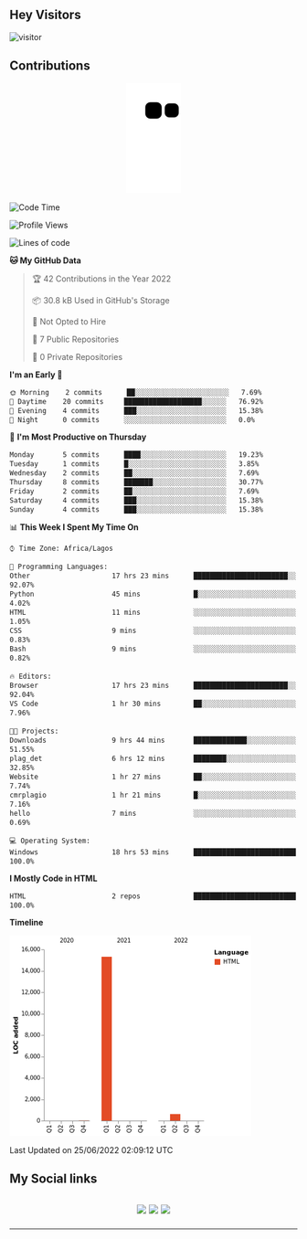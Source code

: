 ## Hey Visitors
![visitor](https://profile-counter.glitch.me/akum2/count.svg)

## Contributions
<p align="center">
  <img src="https://raw.githubusercontent.com/akum2/akum2/output/github-contribution-grid-snake.svg" />
</p>

<!--START_SECTION:waka-->
![Code Time](http://img.shields.io/badge/Code%20Time-30%20hrs%2014%20mins-blue)

![Profile Views](http://img.shields.io/badge/Profile%20Views-78-blue)

![Lines of code](https://img.shields.io/badge/From%20Hello%20World%20I%27ve%20Written-16%20Thousand%20lines%20of%20code-blue)

**🐱 My GitHub Data** 

> 🏆 42 Contributions in the Year 2022
 > 
> 📦 30.8 kB Used in GitHub's Storage 
 > 
> 🚫 Not Opted to Hire
 > 
> 📜 7 Public Repositories 
 > 
> 🔑 0 Private Repositories  
 > 
**I'm an Early 🐤** 

```text
🌞 Morning    2 commits      ██░░░░░░░░░░░░░░░░░░░░░░░   7.69% 
🌆 Daytime    20 commits     ███████████████████░░░░░░   76.92% 
🌃 Evening    4 commits      ███░░░░░░░░░░░░░░░░░░░░░░   15.38% 
🌙 Night      0 commits      ░░░░░░░░░░░░░░░░░░░░░░░░░   0.0%

```
📅 **I'm Most Productive on Thursday** 

```text
Monday       5 commits      ████░░░░░░░░░░░░░░░░░░░░░   19.23% 
Tuesday      1 commits      █░░░░░░░░░░░░░░░░░░░░░░░░   3.85% 
Wednesday    2 commits      ██░░░░░░░░░░░░░░░░░░░░░░░   7.69% 
Thursday     8 commits      ███████░░░░░░░░░░░░░░░░░░   30.77% 
Friday       2 commits      ██░░░░░░░░░░░░░░░░░░░░░░░   7.69% 
Saturday     4 commits      ███░░░░░░░░░░░░░░░░░░░░░░   15.38% 
Sunday       4 commits      ███░░░░░░░░░░░░░░░░░░░░░░   15.38%

```


📊 **This Week I Spent My Time On** 

```text
⌚︎ Time Zone: Africa/Lagos

💬 Programming Languages: 
Other                    17 hrs 23 mins      ███████████████████████░░   92.07% 
Python                   45 mins             █░░░░░░░░░░░░░░░░░░░░░░░░   4.02% 
HTML                     11 mins             ░░░░░░░░░░░░░░░░░░░░░░░░░   1.05% 
CSS                      9 mins              ░░░░░░░░░░░░░░░░░░░░░░░░░   0.83% 
Bash                     9 mins              ░░░░░░░░░░░░░░░░░░░░░░░░░   0.82%

🔥 Editors: 
Browser                  17 hrs 23 mins      ███████████████████████░░   92.04% 
VS Code                  1 hr 30 mins        ██░░░░░░░░░░░░░░░░░░░░░░░   7.96%

🐱‍💻 Projects: 
Downloads                9 hrs 44 mins       █████████████░░░░░░░░░░░░   51.55% 
plag_det                 6 hrs 12 mins       ████████░░░░░░░░░░░░░░░░░   32.85% 
Website                  1 hr 27 mins        ██░░░░░░░░░░░░░░░░░░░░░░░   7.74% 
cmrplagio                1 hr 21 mins        █░░░░░░░░░░░░░░░░░░░░░░░░   7.16% 
hello                    7 mins              ░░░░░░░░░░░░░░░░░░░░░░░░░   0.69%

💻 Operating System: 
Windows                  18 hrs 53 mins      █████████████████████████   100.0%

```

**I Mostly Code in HTML** 

```text
HTML                     2 repos             █████████████████████████   100.0%

```


**Timeline**

![Chart not found](https://raw.githubusercontent.com/akum2/akum2/main/charts/bar_graph.png) 


 Last Updated on 25/06/2022 02:09:12 UTC
<!--END_SECTION:waka-->

<h2>My Social links <h2>
<p align="center">
  <a href="https://twitter.com/Okobiona"><img src="https://img.shields.io/badge/twitter-%231DA1F2.svg?style=for-the-badge&logo=Twitter&logoColor=white"></a>
  <a href="https://www.linkedin.com/in/okobi-neris-akum-681bb4199"><img src="https://img.shields.io/badge/linkedin-%230077B5.svg?style=for-the-badge&logo=linkedin&logoColor=white"></a>
  <a href="https://instagram.com/Okobiona"><img src="https://img.shields.io/badge/instagram-%23E4405F.svg?style=for-the-badge&logo=Instagram&logoColor=white"></a>
</p>
<hr>
